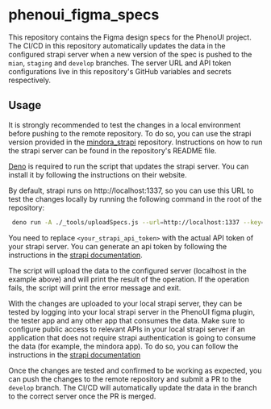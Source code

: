 # phenoui_figma_specs
This repository contains the Figma design specs for the PhenoUI project. The CI/CD in this repository
automatically updates the data in the configured strapi server when a new version of the spec is pushed
to the `mian`, `staging` and `develop` branches. The server URL and API token configurations live in
this repository's GitHub variables and secrets respectively.

## Usage
It is strongly recommended to test the changes in a local environment before pushing to the remote repository.
To do so, you can use the strapi version provided in the
[mindora_strapi](https://github.com/PhenoML/mindora_strapi)
repository. Instructions on how to run the strapi server can be found in the repository's README file.

[Deno](https://deno.land/) is required to run the script that updates the strapi server. You can install it
by following the instructions on their website.

By default, strapi runs on http://localhost:1337, so you can use this URL to test the changes locally by running
the following command in the root of the repository:

```bash
 deno run -A ./_tools/uploadSpecs.js --url=http://localhost:1337 --key=<your_strapi_api_token>
```

You need to replace `<your_strapi_api_token>` with the actual API token of your strapi server. You can
generate an api token by following the instructions in the
[strapi documentation](https://docs.strapi.io/user-docs/settings/API-tokens).

The script will upload the data to the configured server (localhost in the example above) and will print the
result of the operation. If the operation fails, the script will print the error message and exit.

With the changes are uploaded to your local strapi server, they can be tested by logging into your local strapi
server in the PhenoUI figma plugin, the tester app and any other app that consumes the data. Make sure to
configure public access to relevant APIs in your local strapi server if an application that does not require
strapi authentication is going to consume the data (for example, the mindora app). To do so, you can follow the
instructions in the
[strapi documentation](https://docs.strapi.io/user-docs/users-roles-permissions/configuring-end-users-roles)

Once the changes are tested and confirmed to be working as expected, you can push the changes to the remote
repository and submit a PR to the `develop` branch. The CI/CD will automatically update the data in the
branch to the correct server once the PR is merged.

